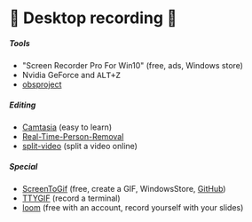 # 🎥 Desktop recording 🎥

<div class="row row-cols-md-2 mt-4"><div>

##### Tools

* "Screen Recorder Pro For Win10" (free, ads, Windows store)
* Nvidia GeForce and <kbd>ALT+Z</kbd>
* [obsproject](https://obsproject.com/)

##### Editing

* [Camtasia](https://www.techsmith.com/video-editor.html) (easy to learn)
* [Real-Time-Person-Removal](https://github.com/jasonmayes/Real-Time-Person-Removal)
* [split-video](https://split-video.com/) (split a video online)
</div><div>

##### Special

* [ScreenToGif](https://www.screentogif.com/) (free, create a GIF, WindowsStore, [GitHub](https://github.com/NickeManarin/ScreenToGif))
* [TTYGIF](https://github.com/icholy/ttygif) (record a terminal)
* [loom](https://www.loom.com/) (free with an account, record yourself with your slides)
</div></div>